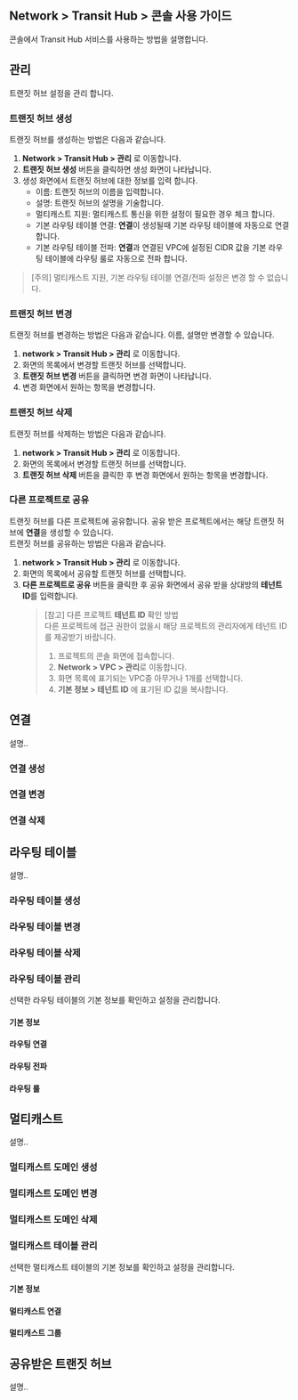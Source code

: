 ## Network > Transit Hub > 콘솔 사용 가이드
콘솔에서 Transit Hub 서비스를 사용하는 방법을 설명합니다.

## 관리
트랜짓 허브 설정을 관리 합니다.

### 트랜짓 허브 생성
트랜짓 허브를 생성하는 방법은 다음과 같습니다.
1. **Network > Transit Hub > 관리** 로 이동합니다.
2. **트랜짓 허브 생성** 버튼을 클릭하면 생성 화면이 나타납니다.
3. 생성 화면에서 트랜짓 허브에 대한 정보를 입력 합니다.
    * 이름: 트랜짓 허브의 이름을 입력합니다.
    * 설명: 트랜짓 허브의 설명을 기술합니다.
    * 멀티캐스트 지원: 멀티캐스트 통신을 위한 설정이 필요한 경우 체크 합니다.
    * 기본 라우팅 테이블 연결: **연결**이 생성될때 기본 라우팅 테이블에 자동으로 연결 합니다.
    * 기본 라우팅 테이블 전파: **연결**과 연결된 VPC에 설정된 CIDR 값을 기본 라우팅 테이블에 라우팅 룰로 자동으로 전파 합니다.
> [주의] 멀티캐스트 지원, 기본 라우팅 테이블 연결/전파 설정은 변경 할 수 없습니다.

### 트랜짓 허브 변경
트랜짓 허브를 변경하는 방법은 다음과 같습니다. 이름, 설명만 변경할 수 있습니다.
1. **network > Transit Hub > 관리** 로 이동합니다.
2. 화면의 목록에서 변경할 트랜짓 허브를 선택합니다.
3. **트랜짓 허브 변경** 버튼을 클릭하면 변경 화면이 나타납니다.
4. 변경 화면에서 원하는 항목을 변경합니다.

### 트랜짓 허브 삭제
트랜짓 허브를 삭제하는 방법은 다음과 같습니다.
1. **network > Transit Hub > 관리** 로 이동합니다.
2. 화면의 목록에서 변경할 트랜짓 허브를 선택합니다.
3. **트랜짓 허브 삭제** 버튼을 클릭한 후 변경 화면에서 원하는 항목을 변경합니다.

### 다른 프로젝트로 공유
트랜짓 허브를 다른 프로젝트에 공유합니다. 공유 받은 프로젝트에서는 해당 트랜짓 허브에 **연결**을 생성할 수 있습니다.<br>
트랜짓 허브를 공유하는 방법은 다음과 같습니다.
1. **network > Transit Hub > 관리** 로 이동합니다.
2. 화면의 목록에서 공유할 트랜짓 허브를 선택합니다.
3. **다른 프로젝트로 공유** 버튼을 클릭한 후 공유 화면에서 공유 받을 상대방의 **테넌트 ID**를 입력합니다.
   > [참고] 다른 프로젝트 **테넌트 ID** 확인 방법 <br>
   > 다른 프로젝트에 접근 권한이 없을시 해당 프로젝트의 관리자에게 테넌트 ID를 제공받기 바랍니다.
   > 1. 프로젝트의 콘솔 화면에 접속합니다.
   > 2. **Network > VPC > 관리**로 이동합니다.
   > 3. 화면 목록에 표기되는 VPC중 아무거나 1개를 선택합니다.
   > 4. **기본 정보 > 테넌트 ID** 에 표기된 ID 값을 복사합니다.

## 연결
설명..
### 연결 생성

### 연결 변경

### 연결 삭제


## 라우팅 테이블
설명..
### 라우팅 테이블 생성

### 라우팅 테이블 변경

### 라우팅 테이블 삭제

### 라우팅 테이블 관리
선택한 라우팅 테이블의 기본 정보를 확인하고 설정을 관리합니다.

#### 기본 정보

#### 라우팅 연결

#### 라우팅 전파

#### 라우팅 룰


## 멀티캐스트
설명..
### 멀티캐스트 도메인 생성

### 멀티캐스트 도메인 변경

### 멀티캐스트 도메인 삭제

### 멀티캐스트 테이블 관리
선택한 멀티캐스트 테이블의 기본 정보를 확인하고 설정을 관리합니다.

#### 기본 정보

#### 멀티캐스트 연결

#### 멀티캐스트 그룹


## 공유받은 트랜짓 허브
설명..
